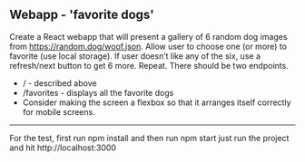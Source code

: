 ## Webapp - 'favorite dogs'

Create a React webapp that will present a gallery of 6 random dog images from https://random.dog/woof.json. Allow user to choose one (or
more) to favorite (use local storage).
If user doesn’t like any of the six, use a refresh/next button to get 6 more. Repeat.
There should be two endpoints.

- / - described above
- /favorites - displays all the favorite dogs
- Consider making the screen a flexbox so that it arranges itself correctly for mobile screens.

---

For the test,
first run npm install and then run npm start
    just run the project and hit http://localhost:3000
